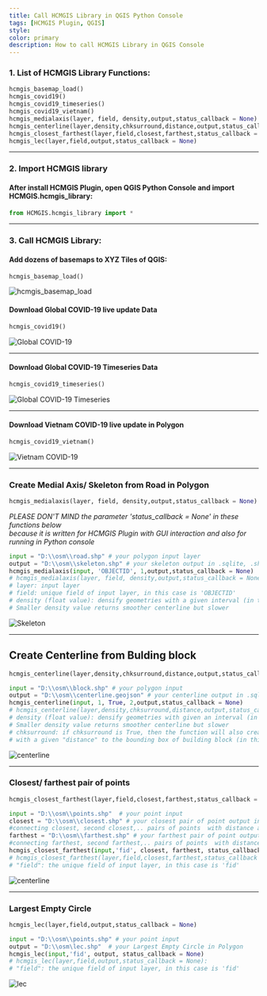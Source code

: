 ```yaml
---
title: Call HCMGIS Library in QGIS Python Console
tags: [HCMGIS Plugin, QGIS]
style: 
color: primary
description: How to call HCMGIS Library in QGIS Console
---
```


### 1. List of HCMGIS Library Functions:
```python
hcmgis_basemap_load()  
hcmgis_covid19()  
hcmgis_covid19_timeseries()  
hcmgis_covid19_vietnam()  
hcmgis_medialaxis(layer, field, density,output,status_callback = None)  
hcmgis_centerline(layer,density,chksurround,distance,output,status_callback = None)
hcmgis_closest_farthest(layer,field,closest,farthest,status_callback = None)
hcmgis_lec(layer,field,output,status_callback = None)
``` 

***
### 2. Import HCMGIS library
#### After install HCMGIS Plugin, open QGIS Python Console and import HCMGIS.hcmgis_library:  
```python
from HCMGIS.hcmgis_library import *
```

***
### 3. Call HCMGIS Library:
#### Add dozens of basemaps to XYZ Tiles of QGIS:
```python
hcmgis_basemap_load()
```
![hcmgis_basemap_load](/assets/images/posts/2020/HCMGIS/basemap_load.png)

#### Download Global COVID-19 live update Data
```python
hcmgis_covid19()
```
![Global COVID-19](/assets/images/posts/2020/HCMGIS/global_covid19.png)

***
#### Download Global COVID-19 Timeseries Data
```python
hcmgis_covid19_timeseries()
```
![Global COVID-19 Timeseries](/assets/images/posts/2020/HCMGIS/global_covid19_timeseries.png)

***
#### Download Vietnam COVID-19 live update in Polygon
```python
hcmgis_covid19_vietnam()
```
![Vietnam COVID-19](/assets/images/posts/2020/HCMGIS/vietnam_covid19.png)

***
### Create Medial Axis/ Skeleton from Road in Polygon
```python
hcmgis_medialaxis(layer, field, density,output,status_callback = None)
```
*PLEASE DON'T MIND the parameter 'status_callback = None' in these functions below*  
*because it is written for HCMGIS Plugin with GUI interaction and also for running in Python console*  

```python
input = "D:\\osm\\road.shp" # your polygon input layer
output = "D:\\osm\\skeleton.shp" # your skeleton output in .sqlite, .shp, .geojson, .gpkg or kml
hcmgis_medialaxis(input, 'OBJECTID', 1,output,status_callback = None) 
# hcmgis_medialaxis(layer, field, density,output,status_callback = None)
# layer: input layer
# field: unique field of input layer, in this case is 'OBJECTID'
# density (float value): densify geometries with a given interval (in this case is 1 meter). 
# Smaller density value returns smoother centerline but slower
```
![Skeleton](/assets/images/posts/2020/HCMGIS/skeleton.png)


***
## Create Centerline from Bulding block
```python
hcmgis_centerline(layer,density,chksurround,distance,output,status_callback = None)
```
```python
input = "D:\\osm\\block.shp" # your polygon input
output = "D:\\osm\\centerline.geojson" # your centerline output in .sqlite, .shp, .geojson, .gpkg or kml
hcmgis_centerline(input, 1, True, 2,output,status_callback = None)
# hcmgis_centerline(layer,density,chksurround,distance,output,status_callback = None)
# density (float value): densify geometries with given an interval (in this case is 1 meter). 
# Smaller density value returns smoother centerline but slower
# chksurround: if chksurround is True, then the function will also create a surrounding 'centerline' 
# with a given "distance" to the bounding box of building block (in this case is 2 meters)
```
![centerline](/assets/images/posts/2020/HCMGIS/centerline.png)
***

### Closest/ farthest pair of points
```python
hcmgis_closest_farthest(layer,field,closest,farthest,status_callback = None)
```
```python
input = "D:\\osm\\points.shp"  # your point input
closest = "D:\\osm\\closest.shp" # your closest pair of point output in polyline  
#connecting closest, second closest,.. pairs of points  with distance attribute.
farthest = "D:\\osm\\farthest.shp" # your farthest pair of point output in polyline   
#connecting farthest, second farthest,.. pairs of points  with distance attribute.
hcmgis_closest_farthest(input,'fid', closest, farthest, status_callback = None)
# hcmgis_closest_farthest(layer,field,closest,farthest,status_callback = None): 
# "field": the unique field of input layer, in this case is 'fid'
```
![centerline](/assets/images/posts/2020/HCMGIS/closest_farthest.png)
***


### Largest Empty Circle
```python
hcmgis_lec(layer,field,output,status_callback = None)
```
```python
input = "D:\\osm\\points.shp" # your point input
output = "D:\\osm\lec.shp"  # your Largest Empty Circle in Polygon
hcmgis_lec(input,'fid', output, status_callback = None)
# hcmgis_lec(layer,field,output,status_callback = None): 
# "field": the unique field of input layer, in this case is 'fid'
```
![lec](/assets/images/posts/2020/HCMGIS/lec.png)
